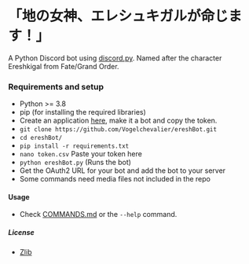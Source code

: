 # 「地の女神、エレシュキガルが命じます！」
A Python Discord bot using [discord.py](https://github.com/Rapptz/discord.py). Named after the character Ereshkigal from Fate/Grand Order.

### Requirements and setup
 * Python >= 3.8
 * pip (for installing the required libraries)
 * Create an application [here](https://discordapp.com/developers/applications), make it a bot and copy the token.
 * `git clone https://github.com/Vogelchevalier/ereshBot.git`
 * `cd ereshBot/`
 * `pip install -r requirements.txt`
 * `nano token.csv` Paste your token here
 * `python ereshBot.py` (Runs the bot)
 * Get the OAuth2 URL for your bot and add the bot to your server
 * Some commands need media files not included in the repo
 
#### Usage
 * Check [COMMANDS.md](COMMANDS.md) or the `--help` command.


##### License
 * [Zlib](LICENSE)